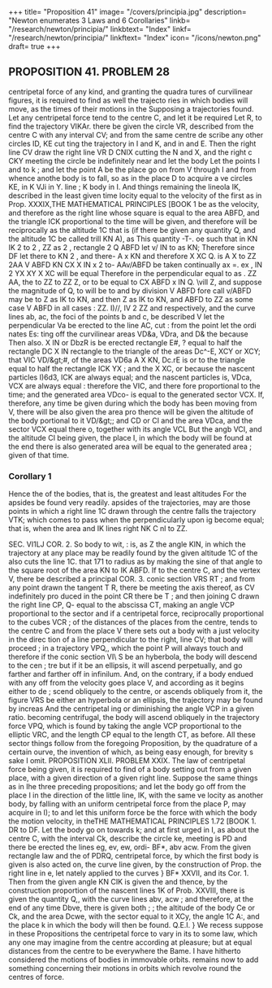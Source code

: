 +++
title= "Proposition 41"
image= "/covers/principia.jpg"
description= "Newton enumerates 3 Laws and 6 Corollaries"
linkb= "/research/newton/principia/"
linkbtext= "Index"
linkf= "/research/newton/principia/"
linkftext= "Index"
icon= "/icons/newton.png"
draft= true
+++

## PROPOSITION 41. PROBLEM 28

centripetal force of any kind, and granting the quadra
tures of curvilinear figures, it is required to find as well the trajecto
ries in which bodies will move, as the times of their motions in the
Supposing a
trajectories found.
Let any centripetal force tend to
the centre C, and let it be required
Let R,
to find the trajectory VIKAr.
there be given the circle
VR,
described
from the centre C with any interval
CV; and from the same centre de
scribe
any other
circles
ID,
KE cut
ting the trajectory in I and K, and
in
and E. Then
the right line
CV
draw the right
line
VR
D
CNIX cutting the
N and X, and the right
c
CKY
meeting the circle
be indefinitely near and let the body
Let the points I and
to k ; and let the point A be the place
go on from V through I and
from whence anothe body is to fall, so as in the place D to acquire a ve
circles
KE,
in
K
VJi in Y.
line
;
K
body in I. And things remaining
the lineola IK, described in the least given time
locity equal to the velocity of the first
as in Prop.
XXXIX,THE MATHEMATICAL PRINCIPLES
[BOOK
1
be as the velocity, and therefore as the right line whose
square is
equal to the area ABFD, and the triangle ICK proportional to the time
will be given, and therefore
will be reciprocally as the altitude 1C
that is (if there be given any quantity Q, and the altitude 1C be called
trill
KN
A), as
This quantity
-T-.
oe such that in
KN
IK 2 to
2
,
ZZ
as
2
,
rectangle
2
Q
ABFD
let
v/
IN
to
as
KN;
Therefore since
DF
let there
to
KN
2
,
and there-
A x KN
and therefore
X
XC
Q.
is
A X
to
ZZ 2AA V ABFD
KN
CX
X IN x
2
to-
AAv/ABFD
be taken continually
ax
=. ex
,
IN 2
YX
XY X XC will be equal
Therefore in the perpendicular
equal to
as
.
ZZ
AA, the
to
ZZ to ZZ
Z, or
to
be equal to
CX
ABFD
x IN
Q.
\vill
Z, and suppose the magnitude of Q, to
will be to
and by division
V ABFD
fore
call
v/ABFD may be to Z as IK to KN, and then
Z as IK to KN, and ABFD to ZZ as
some case
V ABFD
in all cases
:
ZZ.
I)//, IV
2
ZZ
and
respectively,
and
the curve lines ab, ac, the foci of the points b and c, be described
V let the perpendicular Va be erected to the line AC, cut
:
from the point
let the ordi nates Es:
ting off the curvilinear areas VD&a, VDra, and
D&
the
because
Then
also.
X IN or DbzR is
be
erected
rectangle
E#,
?
equal to half the rectangle
DC X IN
rectangle
to the triangle
of the areas
Dc^-E,
XCY
or
XCY;
that
VIC
VD/&amp;gt;#,
of the areas
VD6a
A X KN,
Dc.rE
is
or to the triangle
equal to half the rectangle
ICK
YX
;
and the
X XC,
or
because the nascent particles I)6d3, ICK
are always equal; and the nascent particles
is,
VDca,
VCX
are always equal
:
therefore the
VIC, and there
fore proportional to the time; and the generated area VDco- is equal to
the generated sector VCX.
If, therefore, any time be given during which
the body has been moving from V, there will be also given the area pro
thence will be given the altitude of the body
portional to it VD/&amp;gt;; and
CD or CI and the area VDca, and the sector VCX equal there o, together
with its angle VCL But the angb VCI, and the altitude CI being given,
the place I, in which the body will be found at the end
there is also
generated area
will be equal to the generated area
;
given
of that time.

### Corollary 1

Hence the
of the bodies, that is, the
greatest and least altitudes
For the apsides
be found very readily.
apsides of the trajectories, may
are those points in which a right line 1C drawn through the centre falls
the trajectory VTK; which comes to pass when the
perpendicularly upon
ig
become equal; that is, when the area
and
IK
lines
right
NK
C
nl
to
ZZ.

SEC. VI1LJ
COR.
2.
So
body
to wit,
:
is,
as
Z
the angle KIN, in which the trajectory at any place
may be readily found by the given altitude 1C of the
also
cuts the line 1C.
that
171
to radius as
by making the sine of that angle
to the square root of the area
KN
to
IK
ABFD.
If to the centre C, and the
vertex
V, there be described a
principal
COR.
3.
conic section
VRS
RT
;
and from any point
drawn the tangent T
R, there be
meeting the axis
thereof, as
CV indefinitely pro
duced in the point
CR
there be
T
;
and then joining C
drawn the right
line
CP,
Q-
equal to the abscissa CT, making an angle VCP proportional to the sector
and if a centripetal force, reciprocally proportional to the cubes
VCR
;
of the distances of the places from the centre, tends to the centre C and
from the place V there sets out a body with a just velocity in the direc
tion of a line perpendicular to the right, line CV; that body will proceed
;
in a trajectory VPQ,, which the point P will always touch
and therefore
if the conic section VI\ S be an hyberbola, the body will descend to the cen
;
tre
but if it be an ellipsis, it will ascend perpetually, and go farther and
farther off in infinilum.
And, on the contrary, if a body endued with any
off
from
the
velocity goes
place V, and according as it begins either to de
;
scend obliquely to the centre, or ascends obliquely from it, the figure VRS
be either an hyperbola or an ellipsis, the trajectory may be found by increas
And the centripetal
ing or diminishing the angle VCP in a given ratio.
becoming centrifugal, the body will ascend obliquely in the trajectory
force
VPQ, which is found by taking the angle VCP proportional to the elliptic
VRC, and the length CP equal to the length CT, as before. All these
sector
things follow from the foregoing Proposition, by the quadrature of a certain
ourve, the invention of which, as being easy enough, for brevity s sake I omit.
PROPOSITION XLII. PROBLEM XXIX.
The law of centripetal force being given, it is required to find
of a body setting out from a given place, with a given
direction of a given right line.
Suppose the same things as in
Ihe three preceding propositions;
and let the body go off from
the place I in the direction of the
little line, IK, with the same ve
locity as another body,
by falling
with an uniform centripetal force
from the place P, may acquire in
I);
to
and
let this
uniform force be
the force with which the body
the motion
velocity, in theTHE MATHEMATICAL PRINCIPLES
1.72
[BOOK
1.
DR
to DF.
Let the body go on towards k; and
at first urged in I, as
about the centre C, with the interval Ck, describe the circle ke, meeting
is
PD
and
there be erected the lines eg, ev, ew, ordi-
BF*, abv acw. From the given rectangle
law
and
the
of
PDRQ,
centripetal force, by which the first body is
given
is also
acted on, the curve line
given, by the construction of Prop.
the right line
in
e,
let
nately applied to the curves
}
BF*
XXVII, and
its
Cor.
1.
Then from
the given angle
KN
CIK
is
given the
and thence, by the construction
proportion of the nascent lines 1K
of Prob. XXVIII, there is given the quantity Q,, with the curve lines abv,
acw ; and therefore, at the end of any time Dbve, there is given both
;
;
the altitude of the body Ce or Ck, and the area Dcwe, with the sector
equal to it XCy, the angle 1C A:, and the place k in which the body will
then be found.
Q.E.I.
}
We
recess
suppose in these Propositions the centripetal force to vary in its
to some law, which any one may
imagine
from the centre according
at pleasure; but at equal distances
from the centre
to be
everywhere the
Bame.
I
have hitherto considered the motions of bodies in immovable
orbits.
remains now to add something concerning their motions in orbits which
revolve round the centres of force.